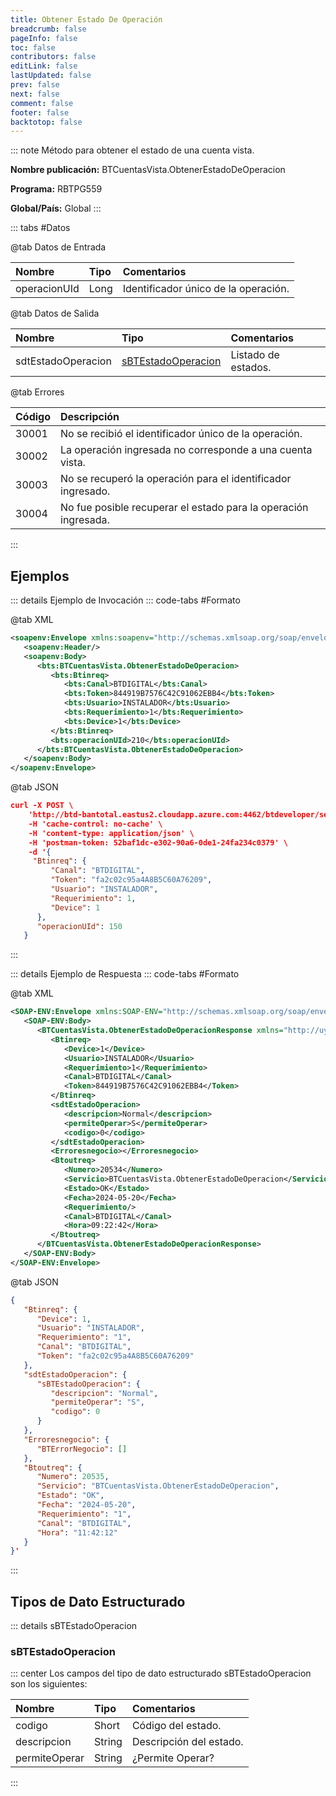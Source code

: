 ```yaml
---
title: Obtener Estado De Operación
breadcrumb: false
pageInfo: false
toc: false
contributors: false
editLink: false
lastUpdated: false
prev: false
next: false
comment: false
footer: false
backtotop: false
---
```


<!-- ABRE DATOS DEL MÉTODO -->
::: note Método para obtener el estado de una cuenta vista.

**Nombre publicación:** BTCuentasVista.ObtenerEstadoDeOperacion

**Programa:** RBTPG559

**Global/País:** Global
:::
<!-- CIERRA DATOS DEL MÉTODO -->

<!-- ABRE TABLA DE DATOS -->
::: tabs #Datos 

@tab Datos de Entrada

Nombre | Tipo | Comentarios
:--------- | :--------- | :---------
operacionUId | Long | Identificador único de la operación.

@tab Datos de Salida

Nombre | Tipo | Comentarios
:--------- | :----------- | :-----------
sdtEstadoOperacion | [sBTEstadoOperacion](#sbtestadooperacion) | Listado de estados.

@tab Errores

Código | Descripción
:--------- | :-----------
30001 | No se recibió el identificador único de la operación.
30002 | La operación ingresada no corresponde a una cuenta vista.
30003 | No se recuperó la operación para el identificador ingresado.
30004 | No fue posible recuperar el estado para la operación ingresada.
::: 
<!-- CIERRA TABLA DE DATOS -->

## **Ejemplos**

<!-- ABRE EJEMPLO DE INVOCACIÓN -->
::: details Ejemplo de Invocación 
::: code-tabs #Formato

@tab XML
```xml
<soapenv:Envelope xmlns:soapenv="http://schemas.xmlsoap.org/soap/envelope/" xmlns:bts="http://uy.com.dlya.bantotal/BTSOA/">
   <soapenv:Header/>
   <soapenv:Body>
      <bts:BTCuentasVista.ObtenerEstadoDeOperacion>
         <bts:Btinreq>
            <bts:Canal>BTDIGITAL</bts:Canal>
            <bts:Token>844919B7576C42C91062EBB4</bts:Token>
            <bts:Usuario>INSTALADOR</bts:Usuario>
            <bts:Requerimiento>1</bts:Requerimiento>
            <bts:Device>1</bts:Device>
         </bts:Btinreq>
         <bts:operacionUId>210</bts:operacionUId>
      </bts:BTCuentasVista.ObtenerEstadoDeOperacion>
   </soapenv:Body>
</soapenv:Envelope>
```

@tab JSON
```json
curl -X POST \
	'http://btd-bantotal.eastus2.cloudapp.azure.com:4462/btdeveloper/servlet/com.dlya.bantotal.odwsbt_BTCuentasVista?ObtenerEstadoDeOperacion' \
	-H 'cache-control: no-cache' \
	-H 'content-type: application/json' \
	-H 'postman-token: 52baf1dc-e302-90a6-0de1-24fa234c0379' \
	-d '{
	 "Btinreq": {
         "Canal": "BTDIGITAL",
         "Token": "fa2c02c95a4A8B5C60A76209",
         "Usuario": "INSTALADOR",
         "Requerimiento": 1,
         "Device": 1
      },
      "operacionUId": 150
   }
```
:::
<!-- CIERRA EJEMPLO DE INVOCACIÓN -->

<!-- ABRE EJEMPLO DE RESPUESTA -->
::: details Ejemplo de Respuesta 
::: code-tabs #Formato

@tab XML
```xml
<SOAP-ENV:Envelope xmlns:SOAP-ENV="http://schemas.xmlsoap.org/soap/envelope/" xmlns:xsd="http://www.w3.org/2001/XMLSchema" xmlns:SOAP-ENC="http://schemas.xmlsoap.org/soap/encoding/" xmlns:xsi="http://www.w3.org/2001/XMLSchema-instance">
   <SOAP-ENV:Body>
      <BTCuentasVista.ObtenerEstadoDeOperacionResponse xmlns="http://uy.com.dlya.bantotal/BTSOA/">
         <Btinreq>
            <Device>1</Device>
            <Usuario>INSTALADOR</Usuario>
            <Requerimiento>1</Requerimiento>
            <Canal>BTDIGITAL</Canal>
            <Token>844919B7576C42C91062EBB4</Token>
         </Btinreq>
         <sdtEstadoOperacion>
            <descripcion>Normal</descripcion>
            <permiteOperar>S</permiteOperar>
            <codigo>0</codigo>
         </sdtEstadoOperacion>
         <Erroresnegocio></Erroresnegocio>
         <Btoutreq>
            <Numero>20534</Numero>
            <Servicio>BTCuentasVista.ObtenerEstadoDeOperacion</Servicio>
            <Estado>OK</Estado>
            <Fecha>2024-05-20</Fecha>
            <Requerimiento/>
            <Canal>BTDIGITAL</Canal>
            <Hora>09:22:42</Hora>
         </Btoutreq>
      </BTCuentasVista.ObtenerEstadoDeOperacionResponse>
   </SOAP-ENV:Body>
</SOAP-ENV:Envelope>
```

@tab JSON
```json
{
   "Btinreq": {
      "Device": 1,
      "Usuario": "INSTALADOR",
      "Requerimiento": "1",
      "Canal": "BTDIGITAL",
      "Token": "fa2c02c95a4A8B5C60A76209"
   },
   "sdtEstadoOperacion": {
      "sBTEstadoOperacion": {
         "descripcion": "Normal",
         "permiteOperar": "S",
         "codigo": 0
      }
   },
   "Erroresnegocio": {
      "BTErrorNegocio": []
   },
   "Btoutreq": {
      "Numero": 20535,
      "Servicio": "BTCuentasVista.ObtenerEstadoDeOperacion",
      "Estado": "OK",
      "Fecha": "2024-05-20",
      "Requerimiento": "1",
      "Canal": "BTDIGITAL",
      "Hora": "11:42:12"
   }
}'
```
::: 
<!-- CIERRA EJEMPLO DE RESPUESTA -->

## **Tipos de Dato Estructurado**

<!-- ABRE SDT -->
::: details sBTEstadoOperacion  

### sBTEstadoOperacion

::: center 
Los campos del tipo de dato estructurado sBTEstadoOperacion son los siguientes: 

Nombre | Tipo | Comentarios 
:--------- | :----------- | :----------- 
codigo | Short | Código del estado.
descripcion | String | Descripción del estado.
permiteOperar | String | ¿Permite Operar?
:::
<!-- CIERRA SDT -->